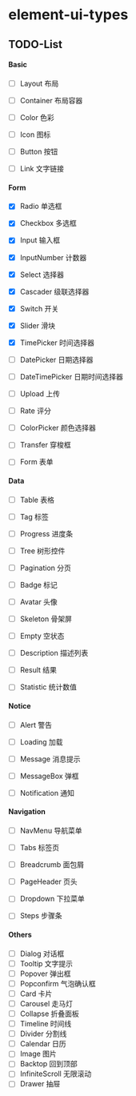 # element-ui-types

## TODO-List

#### Basic

- [ ] Layout 布局
- [ ] Container 布局容器
- [ ] Color 色彩
- [ ] Icon 图标
- [ ] Button 按钮
- [ ] Link 文字链接


#### Form

- [x] Radio 单选框
- [x] Checkbox 多选框
- [x] Input 输入框
- [x] InputNumber 计数器
- [x] Select 选择器
- [x] Cascader 级联选择器
- [x] Switch 开关
- [x] Slider 滑块
- [x] TimePicker 时间选择器
- [ ] DatePicker 日期选择器
- [ ] DateTimePicker 日期时间选择器
- [ ] Upload 上传
- [ ] Rate 评分
- [ ] ColorPicker 颜色选择器
- [ ] Transfer 穿梭框
- [ ] Form 表单


#### Data

- [ ] Table 表格
- [ ] Tag 标签
- [ ] Progress 进度条
- [ ] Tree 树形控件
- [ ] Pagination 分页
- [ ] Badge 标记
- [ ] Avatar 头像
- [ ] Skeleton 骨架屏
- [ ] Empty 空状态
- [ ] Description 描述列表
- [ ] Result 结果
- [ ] Statistic 统计数值


#### Notice

- [ ] Alert 警告
- [ ] Loading 加载
- [ ] Message 消息提示
- [ ] MessageBox 弹框
- [ ] Notification 通知


#### Navigation

- [ ] NavMenu 导航菜单
- [ ] Tabs 标签页
- [ ] Breadcrumb 面包屑
- [ ] PageHeader 页头
- [ ] Dropdown 下拉菜单
- [ ] Steps 步骤条


#### Others

- [ ] Dialog 对话框
- [ ] Tooltip 文字提示
- [ ] Popover 弹出框
- [ ] Popconfirm 气泡确认框
- [ ] Card 卡片
- [ ] Carousel 走马灯
- [ ] Collapse 折叠面板
- [ ] Timeline 时间线
- [ ] Divider 分割线
- [ ] Calendar 日历
- [ ] Image 图片
- [ ] Backtop 回到顶部
- [ ] InfiniteScroll 无限滚动
- [ ] Drawer 抽屉
